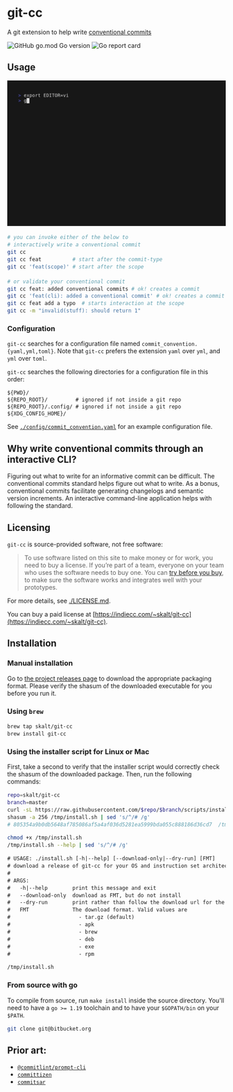 # git-cc

A git extension to help write [conventional commits][cc-standard]

![GitHub go.mod Go version](https://img.shields.io/github/go-mod/go-version/skalt/git-cc)
![Go report card](https://goreportcard.com/badge/github.com/skalt/git-cc)

## Usage

![demo](./assets/demo.gif)

```sh
# you can invoke either of the below to
# interactively write a conventional commit
git cc
git cc feat          # start after the commit-type
git cc 'feat(scope)' # start after the scope

# or validate your conventional commit
git cc feat: added conventional commits # ok! creates a commit
git cc 'feat(cli): added a conventional commit' # ok! creates a commit
git cc feat add a typo  # starts interaction at the scope
git cc -m "invalid(stuff): should return 1"
```

### Configuration

`git-cc` searches for a configuration file named `commit_convention.{yaml,yml,toml}`.
Note that `git-cc` prefers the extension `yaml` over `yml`, and `yml` over `toml`.


`git-cc` searches the following directories for a configuration file in this order:

```
${PWD}/
${REPO_ROOT}/         # ignored if not inside a git repo
${REPO_ROOT}/.config/ # ignored if not inside a git repo
${XDG_CONFIG_HOME}/
```

See [`./config/commit_convention.yaml`](./.config/commit_convention.yaml) for an example configuration file.

## Why write conventional commits through an interactive CLI?

Figuring out what to write for an informative commit can be difficult.
The conventional commits standard helps figure out what to write.
As a bonus, conventional commits facilitate generating changelogs and semantic version increments.
An interactive command-line application helps with following the standard.

## Licensing

`git-cc` is source-provided software, not free software:

> To use software listed on this site to make money or for work, you need to buy a license. If you’re part of a team, everyone on your team who uses the software needs to buy one. You can [try before you buy](#free-trials), to make sure the software works and integrates well with your prototypes.

For more details, see [./LICENSE.md](./LICENSE.md).

You can buy a paid license at [https://indiecc.com/~skalt/git-cc](https://indiecc.com/~skalt/git-cc).

## Installation

### Manual installation

Go to [the project releases page][releases page] to download the appropriate packaging format.
Please verify the shasum of the downloaded executable for you before you run it.

### Using `brew`

```sh
brew tap skalt/git-cc
brew install git-cc
```

### Using the installer script for Linux or Mac

First, take a second to verify that the installer script would correctly check the shasum of the downloaded package.
Then, run the following commands:

<!-- TODO: automate populating outputs with `cog` or similar -->

```sh
repo=skalt/git-cc
branch=master
curl -sL https://raw.githubusercontent.com/$repo/$branch/scripts/install.sh > /tmp/install.sh
shasum -a 256 /tmp/install.sh | sed 's/^/# /g'
# 805354a9b0db5648af785086af5a4af036d5281ea5999bda055c888186d36cd7  /tmp/install.sh
```

```sh
chmod +x /tmp/install.sh
/tmp/install.sh --help | sed 's/^/# /g'
```
```txt
# USAGE: ./install.sh [-h|--help] [--download-only|--dry-run] [FMT]
# download a release of git-cc for your OS and instruction set architecture.
#
# ARGS:
#   -h|--help        print this message and exit
#   --download-only  download as FMT, but do not install
#   --dry-run        print rather than follow the download url for the binary
#   FMT              The download format. Valid values are
#                      - tar.gz (default)
#                      - apk
#                      - brew
#                      - deb
#                      - exe
#                      - rpm
```

```sh
/tmp/install.sh
```

### From source with go

To compile from source, run `make install` inside the source directory.
You'll need to have a `go >= 1.19` toolchain and to have your `$GOPATH/bin` on your `$PATH`.

```sh
git clone git@bitbucket.org
```

## Prior art:

- [`@commitlint/prompt-cli`][commitlint]
- [`committizen`][commitizen]
- [`commitsar`][commitsar]

<!-- links -->

[commitlint]: https://github.com/conventional-changelog/commitlint/tree/master/%40commitlint/prompt-cli
[cc-standard]: https://www.conventionalcommits.org/en/v1.0.0/
[commitizen]: https://github.com/commitizen/cz-cli
[commitlint]: https://github.com/conventional-changelog/commitlint/tree/master/%40commitlint/config-conventional
[commitsar]: https://github.com/commitsar-app/commitsar
[releases page]: https://github.com/skalt/git-cc/releases/latest
